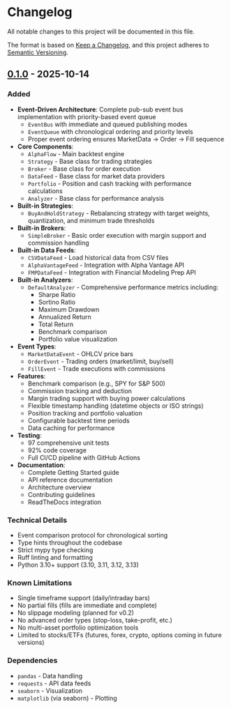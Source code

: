 # Changelog

All notable changes to this project will be documented in this file.

The format is based on [Keep a Changelog](https://keepachangelog.com/en/1.0.0/),
and this project adheres to [Semantic Versioning](https://semver.org/spec/v2.0.0.html).

## [0.1.0] - 2025-10-14

### Added
- **Event-Driven Architecture**: Complete pub-sub event bus implementation with priority-based event queue
  - `EventBus` with immediate and queued publishing modes
  - `EventQueue` with chronological ordering and priority levels
  - Proper event ordering ensures MarketData → Order → Fill sequence
- **Core Components**:
  - `AlphaFlow` - Main backtest engine
  - `Strategy` - Base class for trading strategies
  - `Broker` - Base class for order execution
  - `DataFeed` - Base class for market data providers
  - `Portfolio` - Position and cash tracking with performance calculations
  - `Analyzer` - Base class for performance analysis
- **Built-in Strategies**:
  - `BuyAndHoldStrategy` - Rebalancing strategy with target weights, quantization, and minimum trade thresholds
- **Built-in Brokers**:
  - `SimpleBroker` - Basic order execution with margin support and commission handling
- **Built-in Data Feeds**:
  - `CSVDataFeed` - Load historical data from CSV files
  - `AlphaVantageFeed` - Integration with Alpha Vantage API
  - `FMPDataFeed` - Integration with Financial Modeling Prep API
- **Built-in Analyzers**:
  - `DefaultAnalyzer` - Comprehensive performance metrics including:
    - Sharpe Ratio
    - Sortino Ratio
    - Maximum Drawdown
    - Annualized Return
    - Total Return
    - Benchmark comparison
    - Portfolio value visualization
- **Event Types**:
  - `MarketDataEvent` - OHLCV price bars
  - `OrderEvent` - Trading orders (market/limit, buy/sell)
  - `FillEvent` - Trade executions with commissions
- **Features**:
  - Benchmark comparison (e.g., SPY for S&P 500)
  - Commission tracking and deduction
  - Margin trading support with buying power calculations
  - Flexible timestamp handling (datetime objects or ISO strings)
  - Position tracking and portfolio valuation
  - Configurable backtest time periods
  - Data caching for performance
- **Testing**:
  - 97 comprehensive unit tests
  - 92% code coverage
  - Full CI/CD pipeline with GitHub Actions
- **Documentation**:
  - Complete Getting Started guide
  - API reference documentation
  - Architecture overview
  - Contributing guidelines
  - ReadTheDocs integration

### Technical Details
- Event comparison protocol for chronological sorting
- Type hints throughout the codebase
- Strict mypy type checking
- Ruff linting and formatting
- Python 3.10+ support (3.10, 3.11, 3.12, 3.13)

### Known Limitations
- Single timeframe support (daily/intraday bars)
- No partial fills (fills are immediate and complete)
- No slippage modeling (planned for v0.2)
- No advanced order types (stop-loss, take-profit, etc.)
- No multi-asset portfolio optimization tools
- Limited to stocks/ETFs (futures, forex, crypto, options coming in future versions)

### Dependencies
- `pandas` - Data handling
- `requests` - API data feeds
- `seaborn` - Visualization
- `matplotlib` (via seaborn) - Plotting

[0.1.0]: https://github.com/brandonschabell/alphaflow/releases/tag/v0.1.0

